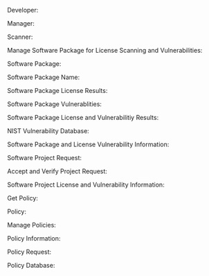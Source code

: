 Developer:

Manager:

Scanner:

Manage Software Package for License Scanning and Vulnerabilities:

Software Package:

Software Package Name:

Software Package License Results:

Software Package Vulnerablities:

Software Package License and Vulnerabilitiy Results: 

NIST Vulnerability Database:

Software Package and License Vulnerability Information:

Software Project Request:

Accept and Verify Project Request:

Software Project License and Vulnerability Information:

Get Policy:

Policy:

Manage Policies:

Policy Information:

Policy Request:

Policy Database:

